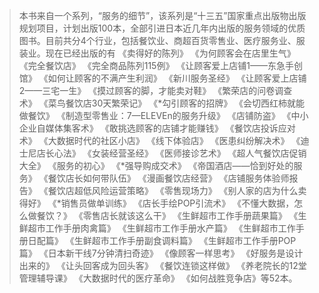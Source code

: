 > 本书来自一个系列，“服务的细节”，该系列是“十三五”国家重点出版物出版规划项目，计划出版100本，全部引进日本近几年内出版的服务领域的优质图书。目前共分4个行业，包括餐饮业、商超百货零售业、医疗服务业、服装业。现在已经出版的有
《卖得好的陈列》
《为何顾客会在店里生气》
《完全餐饮店》
《完全商品陈列115例》
《让顾客爱上店铺1——东急手创馆》
《如何让顾客的不满产生利润》
《新川服务圣经》
《让顾客爱上店铺2——三宅一生》
《摸过顾客的脚，才能卖对鞋》
《繁荣店的问卷调查术》
《菜鸟餐饮店30天繁荣记》
《*勾引顾客的招牌》
《会切西红柿就能做餐饮》
《制造型零售业：7—ELEVEn的服务升级》
《店铺防盗》
《中小企业自媒体集客术》
《敢挑选顾客的店铺才能赚钱》
《餐饮店投诉应对术》
《大数据时代的社区小店》
《线下体验店》
《医患纠纷解决术》
《迪士尼店长心法》
《女装经营圣经》
《医师接诊艺术》
《超人气餐饮店促销大全》
《服务的初心》
《*强导购成交术》
《帝国酒店——恰到好处的服务》
《餐饮店长如何带队伍》
《漫画餐饮店经营》
《店铺服务体验师报告》
《餐饮店超低风险运营策略》
《零售现场力》
《别人家的店为什么卖得好》
《*销售员做单训练》
《店长手绘POP引流术》
《不懂大数据，怎么做餐饮？》
《零售店长就该这么干》
《生鲜超市工作手册蔬果篇》
《生鲜超市工作手册肉禽篇》
《生鲜超市工作手册水产篇》
《生鲜超市工作手册日配篇》
《生鲜超市工作手册副食调料篇》
《生鲜超市工作手册POP篇》
《日本新干线7分钟清扫奇迹》
《像顾客一样思考》
《好服务是设计出来的》
《让头回客成为回头客》
《餐饮连锁这样做》
《养老院长的12堂管理辅导课》
《大数据时代的医疗革命》
《如何战胜竞争店》等52本。